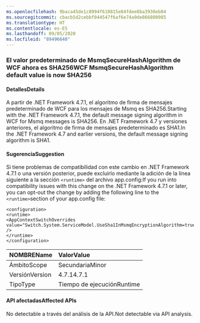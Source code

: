```yaml
---
ms.openlocfilehash: 9baca45de1c8994f610815e84fdee8ba3930eb04
ms.sourcegitcommit: cbacb5d2cebbf044547f6af6e74a9de866800985
ms.translationtype: HT
ms.contentlocale: es-ES
ms.lasthandoff: 09/05/2020
ms.locfileid: "89496640"
---
```

### <a name="wcf-msmqsecurehashalgorithm-default-value-is-now-sha256"></a><span data-ttu-id="fdb67-101">El valor predeterminado de MsmqSecureHashAlgorithm de WCF ahora es SHA256</span><span class="sxs-lookup"><span data-stu-id="fdb67-101">WCF MsmqSecureHashAlgorithm default value is now SHA256</span></span>

#### <a name="details"></a><span data-ttu-id="fdb67-102">Detalles</span><span class="sxs-lookup"><span data-stu-id="fdb67-102">Details</span></span>

<span data-ttu-id="fdb67-103">A partir de .NET Framework 4.7.1, el algoritmo de firma de mensajes predeterminado de WCF para los mensajes de Msmq es SHA256.</span><span class="sxs-lookup"><span data-stu-id="fdb67-103">Starting with the .NET Framework 4.7.1, the default message signing algorithm in WCF for Msmq messages is SHA256.</span></span> <span data-ttu-id="fdb67-104">En .NET Framework 4.7 y versiones anteriores, el algoritmo de firma de mensajes predeterminado es SHA1.</span><span class="sxs-lookup"><span data-stu-id="fdb67-104">In the .NET Framework 4.7 and earlier versions, the default message signing algorithm is SHA1.</span></span>

#### <a name="suggestion"></a><span data-ttu-id="fdb67-105">Sugerencia</span><span class="sxs-lookup"><span data-stu-id="fdb67-105">Suggestion</span></span>

<span data-ttu-id="fdb67-106">Si tiene problemas de compatibilidad con este cambio en .NET Framework 4.7.1 o una versión posterior, puede excluirlo mediante la adición de la línea siguiente a la sección <code>&lt;runtime&gt;</code> del archivo app.config:</span><span class="sxs-lookup"><span data-stu-id="fdb67-106">If you run into compatibility issues with this change on the .NET Framework 4.7.1 or later, you can opt-out the change by adding the following line to the <code>&lt;runtime&gt;</code>section of your app.config file:</span></span><pre><code class="lang-xml">&lt;configuration&gt;&#13;&#10;&lt;runtime&gt;&#13;&#10;&lt;AppContextSwitchOverrides value=&quot;Switch.System.ServiceModel.UseSha1InMsmqEncryptionAlgorithm=true&quot; /&gt;&#13;&#10;&lt;/runtime&gt;&#13;&#10;&lt;/configuration&gt;&#13;&#10;</code></pre>

| <span data-ttu-id="fdb67-107">NOMBRE</span><span class="sxs-lookup"><span data-stu-id="fdb67-107">Name</span></span>    | <span data-ttu-id="fdb67-108">Valor</span><span class="sxs-lookup"><span data-stu-id="fdb67-108">Value</span></span>       |
|:--------|:------------|
| <span data-ttu-id="fdb67-109">Ámbito</span><span class="sxs-lookup"><span data-stu-id="fdb67-109">Scope</span></span>   |<span data-ttu-id="fdb67-110">Secundaria</span><span class="sxs-lookup"><span data-stu-id="fdb67-110">Minor</span></span>|
|<span data-ttu-id="fdb67-111">Versión</span><span class="sxs-lookup"><span data-stu-id="fdb67-111">Version</span></span>|<span data-ttu-id="fdb67-112">4.7.1</span><span class="sxs-lookup"><span data-stu-id="fdb67-112">4.7.1</span></span>|
|<span data-ttu-id="fdb67-113">Tipo</span><span class="sxs-lookup"><span data-stu-id="fdb67-113">Type</span></span>|<span data-ttu-id="fdb67-114">Tiempo de ejecución</span><span class="sxs-lookup"><span data-stu-id="fdb67-114">Runtime</span></span>|

#### <a name="affected-apis"></a><span data-ttu-id="fdb67-115">API afectadas</span><span class="sxs-lookup"><span data-stu-id="fdb67-115">Affected APIs</span></span>

<span data-ttu-id="fdb67-116">No detectable a través del análisis de la API.</span><span class="sxs-lookup"><span data-stu-id="fdb67-116">Not detectable via API analysis.</span></span>

<!--

#### Affected APIs

Not detectable via API analysis.

-->
